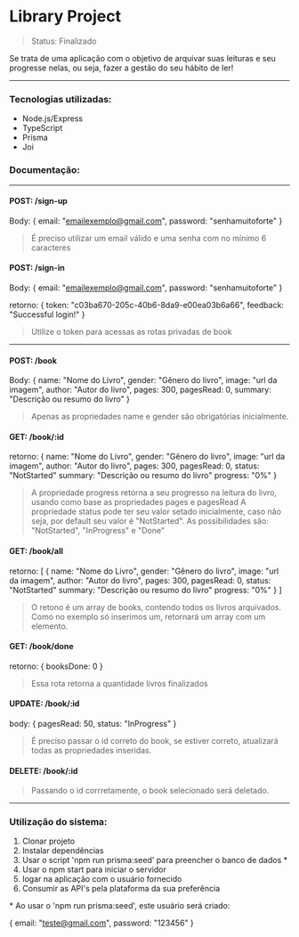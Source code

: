 # Library Project

> Status: Finalizado

Se trata de uma aplicação com o objetivo de arquivar suas leituras e seu progresse nelas, ou seja, fazer a gestão do seu hábito de ler!

<hr></hr>

### Tecnologias utilizadas:

- Node.js/Express
- TypeScript
- Prisma
- Joi

### Documentação:

<hr></hr>

#### POST: /sign-up

Body: {
email: "emailexemplo@gmail.com",
password: "senhamuitoforte"
}

> É preciso utilizar um email válido e uma senha com no mínimo 6 caracteres

#### POST: /sign-in

Body: {
email: "emailexemplo@gmail.com",
password: "senhamuitoforte"
}

retorno: {
token: "c03ba670-205c-40b6-8da9-e00ea03b6a66",
feedback: "Successful login!"
}

> Utilize o token para acessas as rotas privadas de book

<hr></hr>

#### POST: /book

Body: {
name: "Nome do Livro",
gender: "Gênero do livro",
image: "url da imagem",
author: "Autor do livro",
pages: 300,
pagesRead: 0,
summary: "Descrição ou resumo do livro"
}

> Apenas as propriedades name e gender são obrigatórias inicialmente.

#### GET: /book/:id

retorno: {
name: "Nome do Livro",
gender: "Gênero do livro",
image: "url da imagem",
author: "Autor do livro",
pages: 300,
pagesRead: 0,
status: "NotStarted"
summary: "Descrição ou resumo do livro"
progress: "0%"
}

> A propriedade progress retorna a seu progresso na leitura do livro, usando como base as propriedades pages e pagesRead
> A propriedade status pode ter seu valor setado inicialmente, caso não seja, por default seu valor é "NotStarted". As possibilidades são: "NotStarted", "InProgress" e "Done"

#### GET: /book/all

retorno: [
{
name: "Nome do Livro",
gender: "Gênero do livro",
image: "url da imagem",
author: "Autor do livro",
pages: 300,
pagesRead: 0,
status: "NotStarted"
summary: "Descrição ou resumo do livro"
progress: "0%"
}
]

> O retono é um array de books, contendo todos os livros arquivados. Como no exemplo só inserimos um, retornará um array com um elemento.

#### GET: /book/done

retorno: {
booksDone: 0
}

> Essa rota retorna a quantidade livros finalizados

#### UPDATE: /book/:id

body: {
pagesRead: 50,
status: "InProgress"
}

> É preciso passar o id correto do book, se estiver correto, atualizará todas as propriedades inseridas.

#### DELETE: /book/:id

> Passando o id corrretamente, o book selecionado será deletado.

<hr></hr>

### Utilização do sistema:

1. Clonar projeto
2. Instalar dependências
3. Usar o script 'npm run prisma:seed' para preencher o banco de dados \*
4. Usar o npm start para iniciar o servidor
5. logar na aplicação com o usuário fornecido
6. Consumir as API's pela plataforma da sua preferência

\* Ao usar o 'npm run prisma:seed', este usuário será criado:

{
email: "teste@gmail.com",
password: "123456"
}
